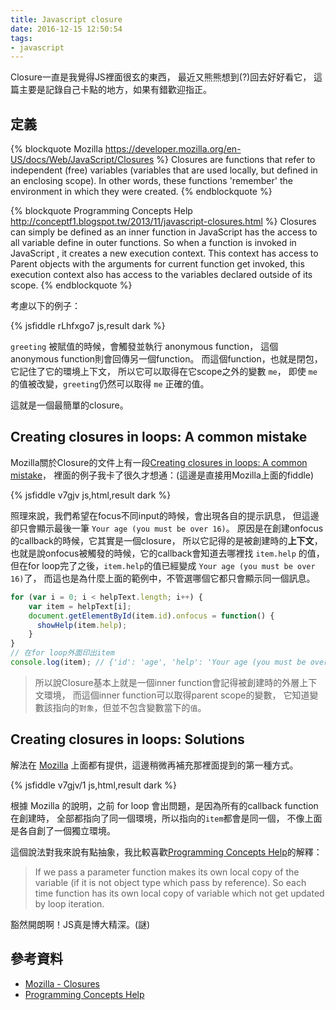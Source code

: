 ```yaml
---
title: Javascript closure
date: 2016-12-15 12:50:54
tags:
- javascript
---
```


Closure一直是我覺得JS裡面很玄的東西，
最近又熊熊想到(?)回去好好看它，
這篇主要是記錄自己卡點的地方，如果有錯歡迎指正。

<!-- more -->

## 定義

{% blockquote Mozilla https://developer.mozilla.org/en-US/docs/Web/JavaScript/Closures %}
Closures are functions that refer to independent (free) variables (variables that are used locally, but defined in an enclosing scope). In other words, these functions 'remember' the environment in which they were created.
{% endblockquote %}

{% blockquote Programming Concepts Help http://conceptf1.blogspot.tw/2013/11/javascript-closures.html %}
Closures can simply be defined as an inner function in JavaScript has the access to all variable define in outer functions.
So when a function is invoked in JavaScript , it creates a new execution context. This context has access to Parent objects with the arguments for current function get invoked, this execution context also has access to the variables declared outside of its scope.
{% endblockquote %}

考慮以下的例子：

{% jsfiddle rLhfxgo7 js,result dark %}

`greeting` 被賦值的時候，會觸發並執行 anonymous function，
這個anonymous function則會回傳另一個function。
而這個function，也就是閉包，它記住了它的環境上下文，
所以它可以取得在它scope之外的變數 `me`，
即使 `me` 的值被改變，`greeting`仍然可以取得 `me` 正確的值。

這就是一個最簡單的closure。

## Creating closures in loops: A common mistake 

Mozilla關於Closure的文件上有一段[Creating closures in loops: A common mistake](https://developer.mozilla.org/en-US/docs/Web/JavaScript/Closures#Creating_closures_in_loops_A_common_mistake)，
裡面的例子我卡了很久才想通：(這邊是直接用Mozilla上面的fiddle)

{% jsfiddle v7gjv js,html,result dark %}

照理來說，我們希望在focus不同input的時候，會出現各自的提示訊息，
但這邊卻只會顯示最後一筆 `Your age (you must be over 16)`。
原因是在創建onfocus的callback的時候，它其實是一個closure，
所以它記得的是被創建時的**上下文**，
也就是說onfocus被觸發的時候，它的callback會知道去哪裡找 `item.help` 的值，
但在for loop完了之後，`item.help`的值已經變成 `Your age (you must be over 16)`了，
而這也是為什麼上面的範例中，不管選哪個它都只會顯示同一個訊息。

```javascript
for (var i = 0; i < helpText.length; i++) {
    var item = helpText[i];
    document.getElementById(item.id).onfocus = function() {
      showHelp(item.help); 
    }
}
// 在for loop外面印出item
console.log(item); // {'id': 'age', 'help': 'Your age (you must be over 16)'}
```
> 所以說Closure基本上就是一個inner function會記得被創建時的外層上下文環境，
而這個inner function可以取得parent scope的變數，
它知道變數該指向的`對象`，但並不包含變數當下的`值`。

## Creating closures in loops: Solutions 

解法在 [Mozilla](https://developer.mozilla.org/en-US/docs/Web/JavaScript/Closures#Creating_closures_in_loops_A_common_mistake) 上面都有提供，這邊稍微再補充那裡面提到的第一種方式。

{% jsfiddle v7gjv/1 js,html,result dark %}

根據 Mozilla 的說明，之前 for loop 會出問題，是因為所有的callback function在創建時，
全部都指向了同一個環境，所以指向的`item`都會是同一個，
不像上面是各自創了一個獨立環境。

這個說法對我來說有點抽象，我比較喜歡[Programming Concepts Help](http://conceptf1.blogspot.tw/2013/11/javascript-closures.html)的解釋：
> If we pass a parameter function makes its own local copy of the variable (if it is not object type which pass by reference). So each time function has its own local copy of variable which not get updated by loop iteration.

豁然開朗啊！JS真是博大精深。(謎)

## 參考資料

- [Mozilla - Closures](https://developer.mozilla.org/en-US/docs/Web/JavaScript/Closures)
- [Programming Concepts Help](http://conceptf1.blogspot.tw/2013/11/javascript-closures.html)